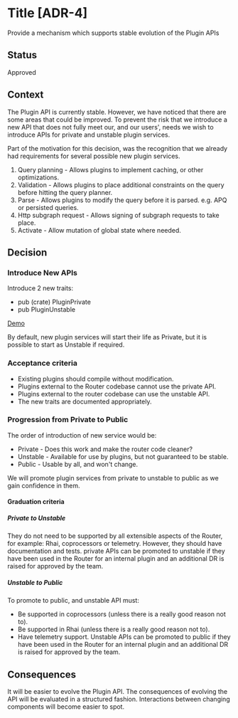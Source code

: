 # Title [ADR-4]

Provide a mechanism which supports stable evolution of the Plugin APIs

## Status

Approved

## Context

The Plugin API is currently stable. However, we have noticed that there are some areas that could be improved.
To prevent the risk that we introduce a new API that does not fully meet our, and our users', needs we wish to introduce APIs for private and unstable plugin services.

Part of the motivation for this decision, was the recognition that we already had requirements for several possible new plugin services.

1. Query planning - Allows plugins to implement caching, or other optimizations.
2. Validation - Allows plugins to place additional constraints on the query before hitting the query planner.
3. Parse - Allows plugins to modify the query before it is parsed. e.g. APQ or persisted queries.
4. Http subgraph request - Allows signing of subgraph requests to take place.
5. Activate - Allow mutation of global state where needed.

## Decision

### Introduce New APIs

Introduce 2 new traits:

* pub (crate) PluginPrivate	
* pub PluginUnstable

[Demo](https://play.rust-lang.org/?version=stable&mode=debug&edition=2021&gist=b4022dfeaeb920bc7ae94a94b7b9ea23)

By default, new plugin services will start their life as Private, but it is possible to start as Unstable if required.

### Acceptance criteria

* Existing plugins should compile without modification.
* Plugins external to the Router codebase cannot use the private API.
* Plugins external to the router codebase can use the unstable API.
* The new traits are documented appropriately.

### Progression from Private to Public

The order of introduction of new service would be:
* Private - Does this work and make the router code cleaner?
* Unstable - Available for use by plugins, but not guaranteed to be stable.
* Public - Usable by all, and won't change.

We will promote plugin services from private to unstable to public as we gain confidence in them.

#### Graduation criteria

##### Private to Unstable

They do not need to be supported by all extensible aspects of the Router, for example: Rhai, coprocessors or telemetry. However, they should have documentation and tests.
private APIs can be promoted to unstable if they have been used in the Router for an internal plugin and an additional DR is raised for approved by the team. 

##### Unstable to Public

To promote to public, and unstable API must:
* Be supported in coprocessors (unless there is a really good reason not to).
* Be supported in Rhai (unless there is a really good reason not to).
* Have telemetry support.
Unstable APIs can be promoted to public if they have been used in the Router for an internal plugin and an additional DR is raised for approved by the team.

## Consequences

It will be easier to evolve the Plugin API.
The consequences of evolving the API will be evaluated in a structured fashion.
Interactions between changing components will become easier to spot.

